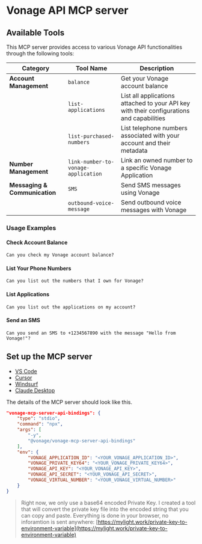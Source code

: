 # Vonage API MCP server

## Available Tools

This MCP server provides access to various Vonage API functionalities through the following tools:

| Category | Tool Name | Description |
|----------|-----------|-------------|
| **Account Management** | `balance` | Get your Vonage account balance |
| | `list-applications` | List all applications attached to your API key with their configurations and capabilities |
| | `list-purchased-numbers` | List telephone numbers associated with your account and their metadata |
| **Number Management** | `link-number-to-vonage-application` | Link an owned number to a specific Vonage Application |
| **Messaging & Communication** | `SMS` | Send SMS messages using Vonage |
| | `outbound-voice-message` | Send outbound voice messages with Vonage |

### Usage Examples

#### Check Account Balance
```
Can you check my Vonage account balance?
```

#### List Your Phone Numbers
```
Can you list out the numbers that I own for Vonage?
```

#### List Applications
```
Can you list out the applications on my account?
```

#### Send an SMS
```
Can you send an SMS to +1234567890 with the message "Hello from Vonage!"?
```

## Set up the MCP server
- [VS Code](https://code.visualstudio.com/docs/copilot/chat/mcp-servers#_add-an-mcp-server)
- [Cursor](https://docs.cursor.com/context/mcp)
- [Windsurf](https://docs.windsurf.com/windsurf/cascade/mcp)
- [Claude Desktop](https://modelcontextprotocol.io/quickstart/user)

The details of the MCP server should look like this.
```JSON
"vonage-mcp-server-api-bindings": {
    "type": "stdio",
    "command": "npx",
    "args": [
        "-y",
        "@vonage/vonage-mcp-server-api-bindings"
    ],
    "env": {
        "VONAGE_APPLICATION_ID": "<YOUR_VONAGE_APPLICATION_ID>",
        "VONAGE_PRIVATE_KEY64": "<YOUR_VONAGE_PRIVATE_KEY64>",
        "VONAGE_API_KEY": "<YOUR_VONAGE_API_KEY>",
        "VONAGE_API_SECRET": "<YOUR_VONAGE_API_SECRET>",
        "VONAGE_VIRTUAL_NUMBER": "<YOUR_VONAGE_VIRTUAL_NUMBER>"
    }
}
```

> Right now, we only use a base64 encoded Private Key. I created a tool that will convert the private key file into the encoded string that you can copy and paste. Everything is done in your browser, no inforamtion is sent anywhere: [https://mylight.work/private-key-to-environment-variable](https://mylight.work/private-key-to-environment-variable)

